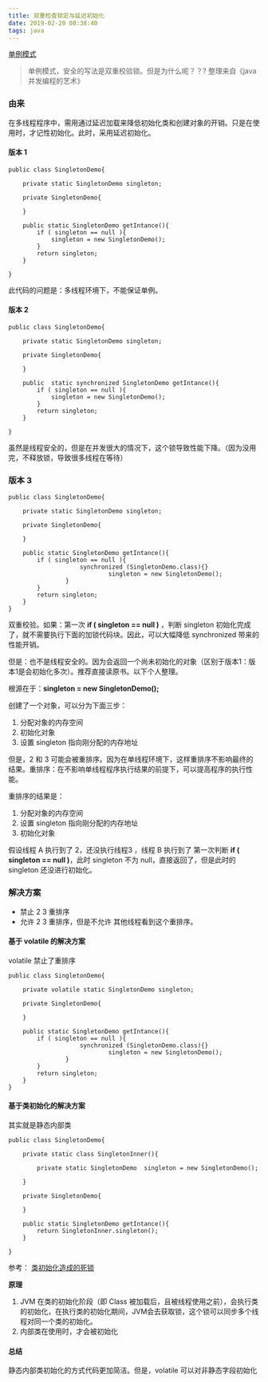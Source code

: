 ```yaml
---
title: 双重检查锁定与延迟初始化
date: 2019-02-20 08:38:40
tags: java
---
```


[单例模式](https://www.hexianwei.com/2018/12/31/%E5%8D%95%E4%BE%8B/)

> 单例模式，安全的写法是双重校验锁。但是为什么呢？？? 整理来自《java并发编程的艺术》


### 由来

在多线程程序中，需用通过延迟加载来降低初始化类和创建对象的开销。只是在使用时，才记性初始化。此时，采用延迟初始化。

<!--more-->

#### 版本 1 

```
public class SingletonDemo{

	private static SingletonDemo singleton;

	private SingletonDemo{

	}

	public static SingletonDemo getIntance(){
		if ( singleton == null ){ 
			singleton = new SingletonDemo();
		}
		return singleton;
	}

}
```

此代码的问题是：多线程环境下，不能保证单例。

#### 版本 2

```
public class SingletonDemo{

	private static SingletonDemo singleton;

	private SingletonDemo{

	}

	public  static synchronized SingletonDemo getIntance(){
		if ( singleton == null ){ 
			singleton = new SingletonDemo();
		}
		return singleton;
	}

}
```

虽然是线程安全的，但是在并发很大的情况下，这个锁导致性能下降。（因为没用完，不释放锁，导致很多线程在等待）

### 版本 3 

```
public class SingletonDemo{

	private static SingletonDemo singleton;

	private SingletonDemo{

	}

	public static SingletonDemo getIntance(){
		if ( singleton == null ){
                    synchronized (SingletonDemo.class){}
        		        	singleton = new SingletonDemo();
                }   
		}
		return singleton;
	}
}
```

双重校验。如果：第一次 **if ( singleton == null )** ，判断   singleton 初始化完成了，就不需要执行下面的加锁代码块。因此，可以大幅降低 synchronized 带来的性能开销。

但是：也不是线程安全的。因为会返回一个尚未初始化的对象（区别于版本1：版本1是会初始化多次）。推荐直接读原书。以下个人整理。

根源在于：**singleton = new SingletonDemo();**

创建了一个对象，可以分为下面三步：

1. 分配对象的内存空间
2. 初始化对象
3. 设置 singleton 指向刚分配的内存地址

但是，2 和 3 可能会被重排序。因为在单线程环境下，这样重排序不影响最终的结果。重排序：在不影响单线程程序执行结果的前提下，可以提高程序的执行性能。

重排序的结果是：

1. 分配对象的内存空间
2. 设置 singleton 指向刚分配的内存地址
3. 初始化对象

假设线程  A 执行到了 2，还没执行线程3 ，线程 B 执行到了  第一次判断  **if ( singleton == null )**，此时 singleton 不为 null，直接返回了，但是此时的 singleton 还没进行初始化。

### 解决方案

- 禁止  2 3 重排序
- 允许 2 3 重排序，但是不允许 其他线程看到这个重排序。

#### 基于 volatile 的解决方案

volatile 禁止了重排序

```
public class SingletonDemo{

	private volatile static SingletonDemo singleton;

	private SingletonDemo{

	}

	public static SingletonDemo getIntance(){
		if ( singleton == null ){
                    synchronized (SingletonDemo.class){}
        		        	singleton = new SingletonDemo();
                }   
		}
		return singleton;
	}
}
```
#### 基于类初始化的解决方案

其实就是静态内部类

```
public class SingletonDemo{

	private static class SingletonInner(){
	
		private static SingletonDemo  singleton = new SingletonDemo();
	
	}

	private SingletonDemo{

	}

	public static SingletonDemo getIntance(){
		return SingletonInner.singleton();
	}	

}
```

参考：
[类初始化造成的死锁
](https://www.jianshu.com/p/8e8a5a773648)

**原理**

1. JVM 在类的初始化阶段（即 Class 被加载后，且被线程使用之前），会执行类的初始化，在执行类的初始化期间，JVM会去获取锁，这个锁可以同步多个线程对同一个类的初始化。
2. 内部类在使用时，才会被初始化


#### 总结

静态内部类初始化的方式代码更加简洁。但是，volatile 可以对非静态字段初始化





